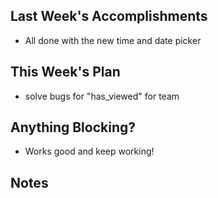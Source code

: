 ## Last Week's Accomplishments

- All done with the new time and date picker

## This Week's Plan

- solve bugs for "has_viewed" for team 

## Anything Blocking?

- Works good and keep working!

## Notes
